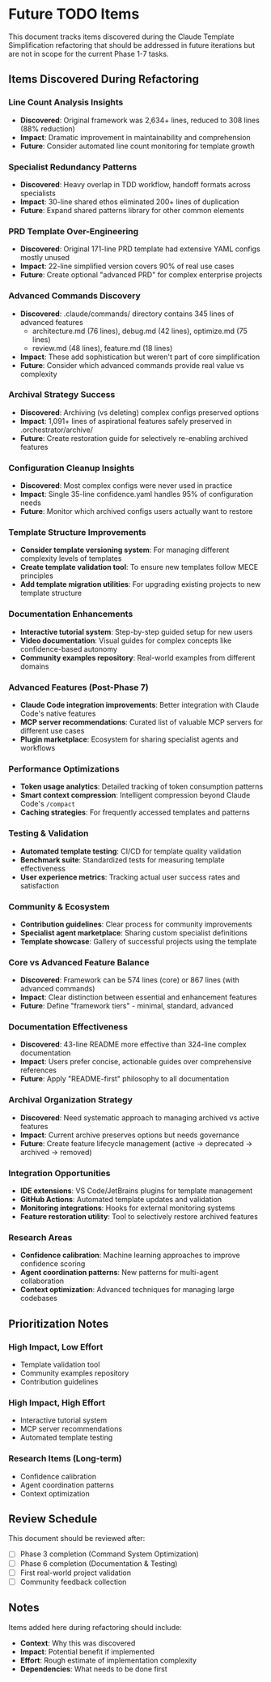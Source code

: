 # Future TODO Items

This document tracks items discovered during the Claude Template Simplification refactoring that should be addressed in future iterations but are not in scope for the current Phase 1-7 tasks.

## Items Discovered During Refactoring

### Line Count Analysis Insights
- **Discovered**: Original framework was 2,634+ lines, reduced to 308 lines (88% reduction)
- **Impact**: Dramatic improvement in maintainability and comprehension
- **Future**: Consider automated line count monitoring for template growth

### Specialist Redundancy Patterns
- **Discovered**: Heavy overlap in TDD workflow, handoff formats across specialists
- **Impact**: 30-line shared ethos eliminated 200+ lines of duplication
- **Future**: Expand shared patterns library for other common elements

### PRD Template Over-Engineering
- **Discovered**: Original 171-line PRD template had extensive YAML configs mostly unused
- **Impact**: 22-line simplified version covers 90% of real use cases
- **Future**: Create optional "advanced PRD" for complex enterprise projects

### Advanced Commands Discovery
- **Discovered**: .claude/commands/ directory contains 345 lines of advanced features
  - architecture.md (76 lines), debug.md (42 lines), optimize.md (75 lines)
  - review.md (48 lines), feature.md (18 lines)
- **Impact**: These add sophistication but weren't part of core simplification
- **Future**: Consider which advanced commands provide real value vs complexity

### Archival Strategy Success
- **Discovered**: Archiving (vs deleting) complex configs preserved options
- **Impact**: 1,091+ lines of aspirational features safely preserved in .orchestrator/archive/
- **Future**: Create restoration guide for selectively re-enabling archived features

### Configuration Cleanup Insights
- **Discovered**: Most complex configs were never used in practice
- **Impact**: Single 35-line confidence.yaml handles 95% of configuration needs
- **Future**: Monitor which archived configs users actually want to restore

### Template Structure Improvements
- **Consider template versioning system**: For managing different complexity levels of templates
- **Create template validation tool**: To ensure new templates follow MECE principles
- **Add template migration utilities**: For upgrading existing projects to new template structure

### Documentation Enhancements
- **Interactive tutorial system**: Step-by-step guided setup for new users
- **Video documentation**: Visual guides for complex concepts like confidence-based autonomy
- **Community examples repository**: Real-world examples from different domains

### Advanced Features (Post-Phase 7)
- **Claude Code integration improvements**: Better integration with Claude Code's native features
- **MCP server recommendations**: Curated list of valuable MCP servers for different use cases
- **Plugin marketplace**: Ecosystem for sharing specialist agents and workflows

### Performance Optimizations
- **Token usage analytics**: Detailed tracking of token consumption patterns
- **Smart context compression**: Intelligent compression beyond Claude Code's `/compact`
- **Caching strategies**: For frequently accessed templates and patterns

### Testing & Validation
- **Automated template testing**: CI/CD for template quality validation
- **Benchmark suite**: Standardized tests for measuring template effectiveness
- **User experience metrics**: Tracking actual user success rates and satisfaction

### Community & Ecosystem
- **Contribution guidelines**: Clear process for community improvements
- **Specialist agent marketplace**: Sharing custom specialist definitions
- **Template showcase**: Gallery of successful projects using the template

### Core vs Advanced Feature Balance
- **Discovered**: Framework can be 574 lines (core) or 867 lines (with advanced commands)
- **Impact**: Clear distinction between essential and enhancement features
- **Future**: Define "framework tiers" - minimal, standard, advanced

### Documentation Effectiveness
- **Discovered**: 43-line README more effective than 324-line complex documentation
- **Impact**: Users prefer concise, actionable guides over comprehensive references
- **Future**: Apply "README-first" philosophy to all documentation

### Archival Organization Strategy
- **Discovered**: Need systematic approach to managing archived vs active features
- **Impact**: Current archive preserves options but needs governance
- **Future**: Create feature lifecycle management (active → deprecated → archived → removed)

### Integration Opportunities
- **IDE extensions**: VS Code/JetBrains plugins for template management
- **GitHub Actions**: Automated template updates and validation
- **Monitoring integrations**: Hooks for external monitoring systems
- **Feature restoration utility**: Tool to selectively restore archived features

### Research Areas
- **Confidence calibration**: Machine learning approaches to improve confidence scoring
- **Agent coordination patterns**: New patterns for multi-agent collaboration
- **Context optimization**: Advanced techniques for managing large codebases

## Prioritization Notes

### High Impact, Low Effort
- Template validation tool
- Community examples repository
- Contribution guidelines

### High Impact, High Effort
- Interactive tutorial system
- MCP server recommendations
- Automated template testing

### Research Items (Long-term)
- Confidence calibration
- Agent coordination patterns
- Context optimization

## Review Schedule

This document should be reviewed after:
- [ ] Phase 3 completion (Command System Optimization)
- [ ] Phase 6 completion (Documentation & Testing)
- [ ] First real-world project validation
- [ ] Community feedback collection

## Notes

Items added here during refactoring should include:
- **Context**: Why this was discovered
- **Impact**: Potential benefit if implemented
- **Effort**: Rough estimate of implementation complexity
- **Dependencies**: What needs to be done first